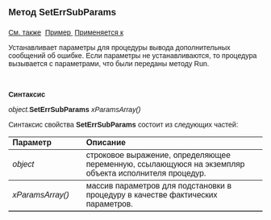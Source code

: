 <html>
<head>
<title>AsErrorsFreeExecutor\SetErrSubParams</title>
</head>

<body>

<p><strong><font size="4" face="Arial">Метод SetErrSubParams<br>
<br>
</font></strong><font face="Arial"><a href="../Functions/CreateErrorsFreeExecutor.html">
См. также</a>&nbsp;
<u><a href="../../Examples/E_AsErrorsFreeExecutor.html">Пример</a></u><a href="../../Examples/E_AsErrorsFreeExecutor.html">&nbsp;</a> <a href="../AsErrorsFreeExecutor.html">Применяется к</a></font></p>

<p><font face="Arial">Устанавливает параметры для процедуры вывода 
дополнительных сообщений об ошибке. Если параметры не устанавливаются, то 
процедура вызывается с параметрами, что были переданы методу <span lang="en-us">
Run.</span></font></p>

<p class="label">&nbsp;</p>

<p class="label"><font face="Arial"><b>Синтаксис</b></font></p>

<p><font face="Arial"><em>object.</em><strong>SetErrSubParams </strong><i>
xParamsArray()</i></font></p>

<p><font face="Arial">Синтаксис свойства <strong>SetErrSubParams </strong>состоит из следующих частей:</font></p>

<table border="1" cellPadding="5" cols="2" frame="below" rules="rows">
<TBODY>
  <tr vAlign="top">
    <td class="label" width="29%"><font face="Arial"><b>Параметр</b></font></td>
    <td class="label" width="71%"><font face="Arial"><strong>Описание</strong></font></td>
  </tr>
  <tr>
    <td width="29%"><em><font face="Arial">object</font></em></td>
    <td width="71%"><font face="Arial">строковое выражение, 
	определяющее переменную, ссылающуюся на экземпляр объекта исполнителя 
	процедур.</font></td>
  </tr>
  <tr>
    <td width="29%"><font face="Arial"><i>xParamsArray()</i></font></td>
    <td width="71%"><font face="Arial">массив параметров для 
	подстановки в процедуру в качестве фактических параметров. </font></td>
  </tr>
</table>
</body>
</html>
